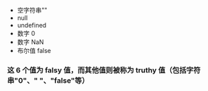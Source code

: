 
+ 空字符串""
+ null
+ undefined
+ 数字 0
+ 数字 NaN
+ 布尔值 false

### 这 6 个值为 falsy 值，而其他值则被称为 truthy 值（包括字符串"0"、" "、"false"等）
